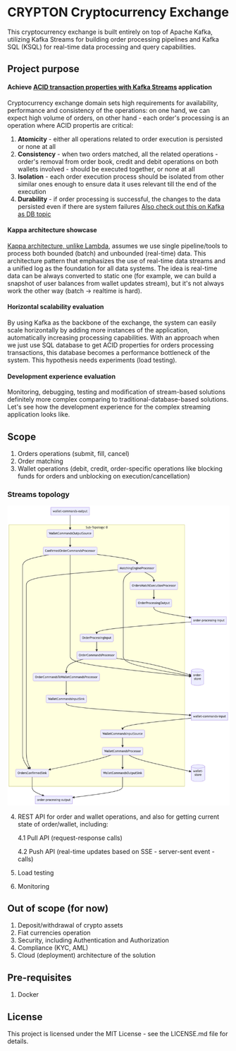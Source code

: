 # CRYPTON Cryptocurrency Exchange
This cryptocurrency exchange is built entirely on top of Apache Kafka, utilizing Kafka Streams for building order processing pipelines and Kafka SQL (KSQL) for real-time data processing and query capabilities.

## Project purpose

#### Achieve [ACID  transaction properties with Kafka Streams](https://www.youtube.com/watch?v=v2RJQELoM6Y) application
Cryptocurrency exchange domain sets high requirements for availability, performance and consistency of the operations:
on one hand, we can expect high volume of orders, on other hand - each order's processing is an operation where ACID propertis are critical:
1. <b>Atomicity</b> - either all operations related to order execution is persisted or none at all 
2. <b>Consistency</b> - when two orders matched, all the related operations - order's removal from order book, credit and debit operations on both wallets involved - should be executed together, or none at all
3. <b>Isolation</b> - each order execution process should be isolated from other similar ones enough to ensure data it uses relevant till the end of the execution  
4. <b>Durability</b> - if order processing is successful, the changes to the data persisted even if there are system failures
[Also check out this on Kafka as DB topic](https://www.kai-waehner.de/blog/2020/03/12/can-apache-kafka-replace-database-acid-storage-transactions-sql-nosql-data-lake/) 

#### Kappa architecture showcase
[Kappa architecture, unlike Lambda](https://www.kai-waehner.de/blog/2021/09/23/real-time-kappa-architecture-mainstream-replacing-batch-lambda/), assumes we use single pipeline/tools to process both bounded (batch) and unbounded (real-time) data.
This architecture pattern that emphasizes the use of real-time data streams and a unified log as the foundation for all data systems.
The idea is real-time data can be always converted to static one (for example, we can build a snapshot of user balances from wallet updates stream), 
but it's not always work the other way (batch -> realtime is hard).

#### Horizontal scalability evaluation
By using Kafka as the backbone of the exchange, the system can easily scale horizontally by adding more instances of the application, automatically increasing processing capabilities.
With an approach when we just use SQL database to get ACID properties for orders processing transactions, this database becomes a performance bottleneck of the system.
This hypothesis needs experiments (load testing).

#### Development experience evaluation
Monitoring, debugging, testing and modification of stream-based solutions definitely more complex comparing to traditional-database-based solutions. 
Let's see how the development experience for the complex streaming application looks like. 

## Scope
1. Orders operations (submit, fill, cancel)
2. Order matching
3. Wallet operations (debit, credit, order-specific operations like blocking funds for orders and unblocking on execution/cancellation)

### Streams topology

![Image](topology.png)

4. REST API for order and wallet operations, and also for getting current state of order/wallet, including:

    4.1 Pull API (request-response calls)
   
    4.2 Push API (real-time updates based on SSE - server-sent event - calls)
5. Load testing
6. Monitoring

## Out of scope (for now)
1. Deposit/withdrawal of crypto assets
2. Fiat currencies operation
3. Security, including Authentication and Authorization
4. Compliance (KYC, AML)
5. Cloud (deployment) architecture of the solution

## Pre-requisites
1. Docker

## License
This project is licensed under the MIT License - see the LICENSE.md file for details.
